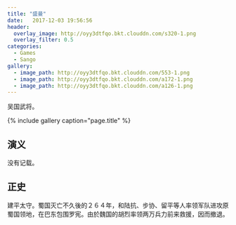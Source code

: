 ```yaml
---
title: "盛曼"
date:   2017-12-03 19:56:56
header:
  overlay_image: http://oyy3dtfqo.bkt.clouddn.com/s320-1.png
  overlay_filter: 0.5
categories:
  - Games
  - Sango
gallery:
  - image_path: http://oyy3dtfqo.bkt.clouddn.com/553-1.png
  - image_path: http://oyy3dtfqo.bkt.clouddn.com/a172-1.png
  - image_path: http://oyy3dtfqo.bkt.clouddn.com/a126-1.png
---
```


吴国武将。

{% include gallery caption="page.title" %}

## 演义

没有记载。

## 正史

建平太守。蜀国灭亡不久後的２６４年，和陆抗、步协、留平等人率领军队进攻原蜀国领地，在巴东包围罗宪。由於魏国的胡烈率领两万兵力前来救援，因而撤退。